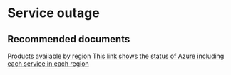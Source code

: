 <properties
    pageTitle="Service outage"
    description="Service outage"
    service="microsoft.apim"
    resource="apimanagement"
    authors="jtwalters25"
    displayOrder="20"
    selfHelpType="generic"
    supportTopicIds="32318313"
    resourceTags=""
    productPesIds="15551"
    cloudEnvironments="public"
/>

# Service outage

## **Recommended documents**
[Products available by region](https://azure.microsoft.com/global-infrastructure/services/)
[This link shows the status of Azure including each service in each region](https://azure.microsoft.com/status/)